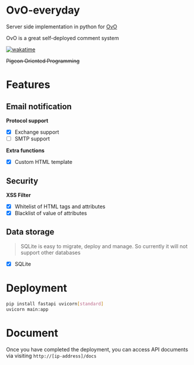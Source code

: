 # OvO-everyday

Server side implementation in python for [OvO](https://github.com/ovojs/OvO)

OvO is a great self-deployed comment system

[![wakatime](https://wakatime.com/badge/github/HoshinoSuzumi/OvO-everyday.svg)](https://wakatime.com/badge/github/HoshinoSuzumi/OvO-everyday)

~~Pigeon Oriented Programming~~

# Features

## Email notification

**Protocol support**

- [x] Exchange support
- [ ] SMTP support

**Extra functions**

- [x] Custom HTML template

## Security

**XSS Filter**

- [x] Whitelist of HTML tags and attributes
- [x] Blacklist of value of attributes

## Data storage

> SQLite is easy to migrate, deploy and manage. So currently it will not support other databases

- [x] SQLite

# Deployment

```bash
pip install fastapi uvicorn[standard]
uvicorn main:app
```

# Document

Once you have completed the deployment, you can access API documents via visiting `http://[ip-address]/docs`
